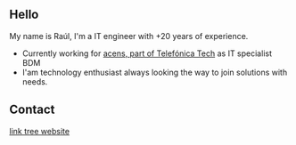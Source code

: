 ## Hello

My name is Raúl, I'm a IT engineer with +20 years of experience.

* Currently working for [acens, part of Telefónica Tech](https://telefonicatech.com) as IT specialist BDM
* I'am technology enthusiast always looking the way to join solutions with needs.

## Contact

[link tree website](https://ragoal.com)
